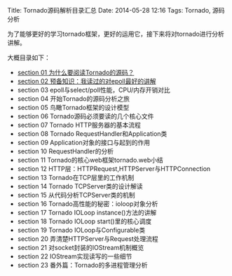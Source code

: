 Title: Tornado源码解析目录汇总
Date: 2014-05-28 12:16
Tags: Tornado, 源码分析

为了能够更好的学习tornado框架，更好的运用它，接下来将对tornado进行分析讲解。

大概目录如下：

 * [section 01 为什么要阅读Tornado的源码？](/note/why-to-read-source-code-of-the-tornado.html)
 * [section 02 预备知识：我读过的对epoll最好的讲解](/collection/prior-knowledge-i-have-read-the-best-explanation-for-epoll.html)
 * section 03 epoll与select/poll性能，CPU/内存开销对比
 * section 04 开始Tornado的源码分析之旅
 * section 05 鸟瞰Tornado框架的设计模型
 * section 06 Tornado源码必须要读的几个核心文件
 * section 07 Tornado HTTP服务器的基本流程
 * section 08 Tornado RequestHandler和Application类
 * section 09 Application对象的接口与起到的作用
 * section 10 RequestHandler的分析
 * section 11 Tornado的核心web框架tornado.web小结
 * section 12 HTTP层：HTTPRequest,HTTPServer与HTTPConnection
 * section 13 Tornado在TCP层里的工作机制
 * section 14 Tornado TCPServer类的设计解读
 * section 15 从代码分析TCPServer类的机制
 * section 16 Tornado高性能的秘密：ioloop对象分析
 * section 17 Tornado IOLoop instance()方法的讲解
 * section 18 Tornado IOLoop start()里的核心调度
 * section 19 Tornado IOLoop与Configurable类
 * section 20 弄清楚HTTPServer与Request处理流程
 * section 21 对socket封装的IOStream机制概览
 * section 22 IOStream实现读写的一些细节
 * section 23 番外篇：Tornado的多进程管理分析
